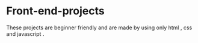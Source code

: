 # Front-end-projects
These projects are beginner friendly and are made by using only html , css and javascript .
